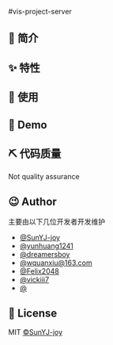 #vis-project-server
## 📣 简介

## ✨ 特性

## 📝 使用

## 🔖 Demo

## ⛏ 代码质量
Not quality assurance

## 😉 Author

主要由以下几位开发者开发维护

* [@SunYJ-joy](https://github.com/SunYJ-joy)
* [@yunhuang1241](https://github.com/yunhuang1241)
* [@dreamersboy](https://github.com/dreamersboy)
* [@wquanxiu@163.com](https://github.com/wquanxiu@163.com)
* [@Felix2048](https://github.com/Felix2048)
* [@vickiii7](https://github.com/vickiii7)
* [@ ](https://github.com/dreamersboy)

## 📃 License

MIT [©SunYJ-joy](https://github.com/SunYJ-joy)
